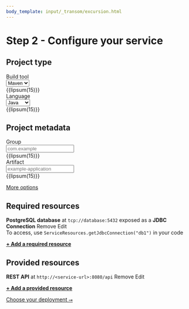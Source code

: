 ```yaml
---
body_template: input/_transom/excursion.html
---
```


# Step 2 - Configure your service

<form markdown="1">

<section markdown="1">

## Project type

<div class="form-entry">
  <div class="entry-title">Build tool</div>
  <div class="entry-input">
    <select id="build-tool">
      <option value="maven">Maven</option>
      <option value="gradle">Gradle</option>
    </select>
  </div>
  <div class="entry-info">
    {{lipsum(15)}}
  </div>
</div>

<div class="form-entry">
  <div class="entry-title">Language</div>
  <div class="entry-input">
    <select id="programming-language" name="programming-language">
      <option value="java">Java</option>
      <option value="kotlin">Kotlin</option>
      <option value="groovy">Groovy</option>
    </select>
  </div>
  <div class="entry-info">
    {{lipsum(15)}}
  </div>
</div>

</section>
<section markdown="1">

## Project metadata

<div class="form-entry">
  <div class="entry-title">Group</div>
  <div class="entry-input">
    <input id="group" type="text" placeholder="com.example"/>
  </div>
  <div class="entry-info">
    {{lipsum(15)}}
  </div>
</div>

<div class="form-entry">
  <div class="entry-title">Artifact</div>
  <div class="entry-input">
    <input id="artifact" type="text" placeholder="example-application"/>
  </div>
  <div class="entry-info">
    {{lipsum(15)}}
  </div>
</div>

[More options]()

</section>
<section markdown="1">

## Required resources

<div class="item">
  <div class="item-icon"></div>
  <div class="item-text">
    <div class="item-summary">
      <b>PostgreSQL database</b> at <code>tcp://database:5432</code> exposed as a <b>JDBC Connection</b>
      <a class="item-operation">Remove</a> <a class="item-operation">Edit</a>
    </div>
    <div class="item-info">
      To access, use <code>ServiceResources.getJdbcConnection("db1")</code> in your code
    </div>
  </div>
</div>

**[+ Add a required resource](add-required-resource.html)**

</section>
<section markdown="1">

## Provided resources

<div class="item">
  <div class="item-icon"></div>
  <div class="item-text">
    <div class="item-summary">
      <b>REST API</b> at <code>http://&lt;service-url&gt;:8080/api</code>
      <a class="item-operation">Remove</a> <a class="item-operation">Edit</a>
    </div>
  </div>
</div>

**[+ Add a provided resource](add-provided-resource.html)**

</section>
<section class="step-navigation" markdown="1">

<a class="big-button" href="choose-deployment.html">Choose your deployment &#11106;</a>

</section>

</form>
